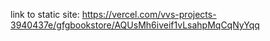 link to static site: https://vercel.com/vvs-projects-3940437e/gfgbookstore/AQUsMh6iveif1vLsahpMqCqNyYqq
